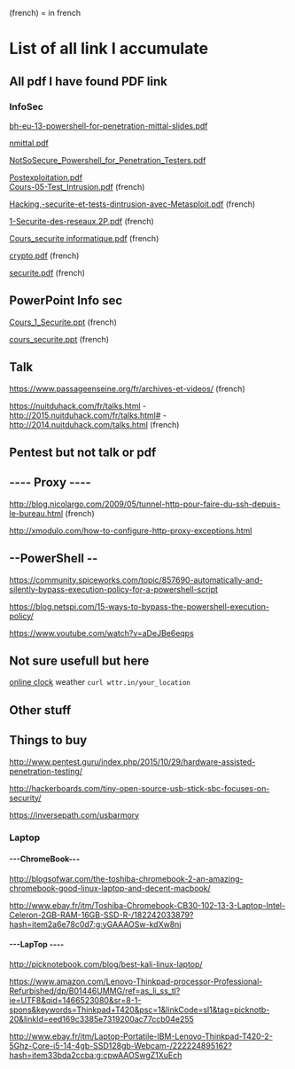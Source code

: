 


(french) = in french

# List of all link I accumulate

## All pdf I have found  PDF link

### InfoSec

[bh-eu-13-powershell-for-penetration-mittal-slides.pdf](https://media.blackhat.com/eu-13/briefings/Mittal/bh-eu-13-powershell-for-penetration-mittal-slides.pdf)

[nmittal.pdf](https://cdn.shopify.com/s/files/1/0177/9886/files/nmittal.pdf)

[NotSoSecure_Powershell_for_Penetration_Testers.pdf](https://www.notsosecure.com/wp-content/uploads/2016/03/NotSoSecure_Powershell_for_Penetration_Testers.pdf)

[Postexploitation.pdf](http://www.ittoday.info/Excerpts/Postexploitation.pdf)             
[Cours-05-Test_Intrusion.pdf](https://cours.etsmtl.ca/mti719/documents/cours/Cours-05-Test_Intrusion.pdf) (french)

[Hacking,-securite-et-tests-dintrusion-avec-Metasploit.pdf](http://tony3d3.free.fr/files/Hacking,-securite-et-tests-dintrusion-avec-Metasploit.pdf) (french)

[1-Securite-des-reseaux.2P.pdf](https://www.irisa.fr/prive/bcousin/Cours/1-Securite-des-reseaux.2P.pdf) (french)

[Cours_securite informatique.pdf](https://doc.lagout.org/Others/Cours_securite%20informatique.pdf) (french)

[crypto.pdf](http://www.montefiore.ulg.ac.be/~dumont/pdf/crypto.pdf) (french)

[securite.pdf](http://ylescop.free.fr/mrim/cours/securite.pdf) (french)




## PowerPoint Info sec


[Cours_1_Securite.ppt](http://www.univ-bouira.dz/ar/images/uamob/fichiers/Cours/Securit%C3%A9%20Informatique%20raiahla/Cours_1_Securite.ppt) (french)

[cours_securite.ppt](http://deptinfo.cnam.fr/Enseignement/CycleProbatoire/RSX102/cours_securite.ppt) (french)

## Talk

https://www.passageenseine.org/fr/archives-et-videos/ (french)

https://nuitduhack.com/fr/talks.html  - http://2015.nuitduhack.com/fr/talks.html# - http://2014.nuitduhack.com/talks.html (french)



## Pentest but not talk or pdf


## ---- Proxy ----

http://blog.nicolargo.com/2009/05/tunnel-http-pour-faire-du-ssh-depuis-le-bureau.html (french)

http://xmodulo.com/how-to-configure-http-proxy-exceptions.html



## --PowerShell --

https://community.spiceworks.com/topic/857690-automatically-and-silently-bypass-execution-policy-for-a-powershell-script


https://blog.netspi.com/15-ways-to-bypass-the-powershell-execution-policy/


https://www.youtube.com/watch?v=aDeJBe6eqps



## Not sure usefull but here

[online clock](http://heure.com)
weather `curl wttr.in/your_location`



## Other  stuff
## Things to buy

http://www.pentest.guru/index.php/2015/10/29/hardware-assisted-penetration-testing/

http://hackerboards.com/tiny-open-source-usb-stick-sbc-focuses-on-security/

https://inversepath.com/usbarmory

### **Laptop**

#### ---ChromeBook---

http://blogsofwar.com/the-toshiba-chromebook-2-an-amazing-chromebook-good-linux-laptop-and-decent-macbook/

http://www.ebay.fr/itm/Toshiba-Chromebook-CB30-102-13-3-Laptop-Intel-Celeron-2GB-RAM-16GB-SSD-R-/182242033879?hash=item2a6e78c0d7:g:yGAAAOSw-kdXw8nj





#### ---LapTop ----

http://picknotebook.com/blog/best-kali-linux-laptop/

https://www.amazon.com/Lenovo-Thinkpad-processor-Professional-Refurbished/dp/B01446UMMG/ref=as_li_ss_tl?ie=UTF8&qid=1466523080&sr=8-1-spons&keywords=Thinkpad+T420&psc=1&linkCode=sl1&tag=picknotb-20&linkId=eed169c3385e7319200ac77ccb04e255

http://www.ebay.fr/itm/Laptop-Portatile-IBM-Lenovo-Thinkpad-T420-2-5Ghz-Core-i5-14-4gb-SSD128gb-Webcam-/222224895162?hash=item33bda2ccba:g:cpwAAOSwgZ1XuEch
